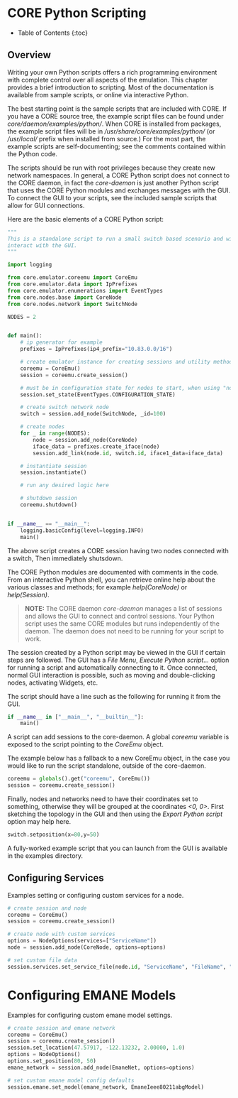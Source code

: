 
# CORE Python Scripting

* Table of Contents
{:toc}

## Overview

Writing your own Python scripts offers a rich programming environment with
complete control over all aspects of the emulation. This chapter provides a
brief introduction to scripting. Most of the documentation is available from
sample scripts, or online via interactive Python.

The best starting point is the sample scripts that are included with CORE.
If you have a CORE source tree, the example script files can be found under
*core/daemon/examples/python/*. When CORE is installed from packages, the example
script files will be in */usr/share/core/examples/python/* (or */usr/local/*
prefix when installed from source.) For the most part, the example scripts are
self-documenting; see the comments contained within the Python code.

The scripts should be run with root privileges because they create new network
namespaces. In general, a CORE Python script does not connect to the CORE
daemon, in fact the *core-daemon* is just another Python script that uses
the CORE Python modules and exchanges messages with the GUI. To connect the
GUI to your scripts, see the included sample scripts that allow for GUI
connections.

Here are the basic elements of a CORE Python script:

```python
"""
This is a standalone script to run a small switch based scenario and will not
interact with the GUI.
"""

import logging

from core.emulator.coreemu import CoreEmu
from core.emulator.data import IpPrefixes
from core.emulator.enumerations import EventTypes
from core.nodes.base import CoreNode
from core.nodes.network import SwitchNode

NODES = 2


def main():
    # ip generator for example
    prefixes = IpPrefixes(ip4_prefix="10.83.0.0/16")

    # create emulator instance for creating sessions and utility methods
    coreemu = CoreEmu()
    session = coreemu.create_session()

    # must be in configuration state for nodes to start, when using "node_add" below
    session.set_state(EventTypes.CONFIGURATION_STATE)

    # create switch network node
    switch = session.add_node(SwitchNode, _id=100)

    # create nodes
    for _ in range(NODES):
        node = session.add_node(CoreNode)
        iface_data = prefixes.create_iface(node)
        session.add_link(node.id, switch.id, iface1_data=iface_data)

    # instantiate session
    session.instantiate()

    # run any desired logic here

    # shutdown session
    coreemu.shutdown()


if __name__ == "__main__":
    logging.basicConfig(level=logging.INFO)
    main()
```

The above script creates a CORE session having two nodes connected with a
switch, Then immediately shutsdown.

The CORE Python modules are documented with comments in the code. From an
interactive Python shell, you can retrieve online help about the various
classes and methods; for example *help(CoreNode)* or *help(Session)*.

> **NOTE:** The CORE daemon *core-daemon* manages a list of sessions and allows
the GUI to connect and control sessions. Your Python script uses the same CORE
modules but runs independently of the daemon. The daemon does not need to be
running for your script to work.

The session created by a Python script may be viewed in the GUI if certain
steps are followed. The GUI has a *File Menu*, *Execute Python script...*
option for running a script and automatically connecting to it. Once connected,
normal GUI interaction is possible, such as moving and double-clicking nodes,
activating Widgets, etc.

The script should have a line such as the following for running it from the GUI.

```python
if __name__ in ["__main__", "__builtin__"]:
    main()
```

A script can add sessions to the core-daemon. A global *coreemu* variable is
exposed to the script pointing to the *CoreEmu* object.

The example below has a fallback to a new CoreEmu object, in the case you would
like to run the script standalone, outside of the core-daemon.

```python
coreemu = globals().get("coreemu", CoreEmu())
session = coreemu.create_session()
```

Finally, nodes and networks need to have their coordinates set to something,
otherwise they will be grouped at the coordinates *<0, 0>*. First sketching
the topology in the GUI and then using the *Export Python script* option may
help here.

```python
switch.setposition(x=80,y=50)
```

A fully-worked example script that you can launch from the GUI is available
in the examples directory.

## Configuring Services

Examples setting or configuring custom services for a node.

```python
# create session and node
coreemu = CoreEmu()
session = coreemu.create_session()

# create node with custom services
options = NodeOptions(services=["ServiceName"])
node = session.add_node(CoreNode, options=options)

# set custom file data
session.services.set_service_file(node.id, "ServiceName", "FileName", "custom file data")
```

# Configuring EMANE Models

Examples for configuring custom emane model settings.

```python
# create session and emane network
coreemu = CoreEmu()
session = coreemu.create_session()
session.set_location(47.57917, -122.13232, 2.00000, 1.0)
options = NodeOptions()
options.set_position(80, 50)
emane_network = session.add_node(EmaneNet, options=options)

# set custom emane model config defaults
session.emane.set_model(emane_network, EmaneIeee80211abgModel)
```
